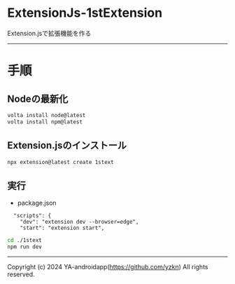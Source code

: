 # ExtensionJs-1stExtension

Extension.jsで拡張機能を作る

---

# 手順

## Nodeの最新化

```sh
volta install node@latest
volta install npm@latest
```

## Extension.jsのインストール

```sh
npx extension@latest create 1stext
```

## 実行

- package.json

```plaintext
  "scripts": {
    "dev": "extension dev --browser=edge",
    "start": "extension start",
```

```sh
cd ./1stext
npm run dev
```

---

Copyright (c) 2024 YA-androidapp(https://github.com/yzkn) All rights reserved.
